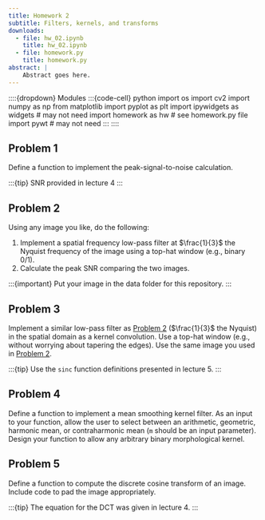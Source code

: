 ```yaml
---
title: Homework 2
subtitle: Filters, kernels, and transforms
downloads:
  - file: hw_02.ipynb
    title: hw_02.ipynb
  - file: homework.py
    title: homework.py
abstract: |
    Abstract goes here.
---
```


::::{dropdown} Modules
:::{code-cell} python
import os
import cv2
import numpy as np
from matplotlib import pyplot as plt
import ipywidgets as widgets # may not need
import homework as hw # see homework.py file
import pywt # may not need
:::
::::

## Problem 1

Define a function to implement the peak-signal-to-noise calculation.

:::{tip}
SNR provided in lecture 4
:::

## Problem 2

Using any image you like, do the following:

1. Implement a spatial frequency low-pass filter at $\frac{1}{3}$ the Nyquist frequency of the image using a top-hat window (e.g., binary 0/1).
2. Calculate the peak SNR comparing the two images.

:::{important}
Put your image in the data folder for this repository.
:::

## Problem 3
Implement a similar low-pass filter as [Problem 2](#problem-2) ($\frac{1}{3}$ the Nyquist) in the spatial domain as a kernel convolution. Use a top-hat window (e.g., without worrying about tapering the edges). Use the same image you used in [Problem 2](#problem-2).

:::{tip}
Use the `sinc` function definitions presented in lecture 5.
:::

## Problem 4
Define a function to implement a mean smoothing kernel filter. As an input to your function, allow the user to select between an arithmetic, geometric, harmonic mean, or contraharmonic mean (`m` should be an input parameter). Design your function to allow any arbitrary binary morphological kernel.

## Problem 5
Define a function to compute the discrete cosine transform of an image. Include code to pad the image appropriately.

:::{tip}
The equation for the DCT was given in lecture 4.
:::

